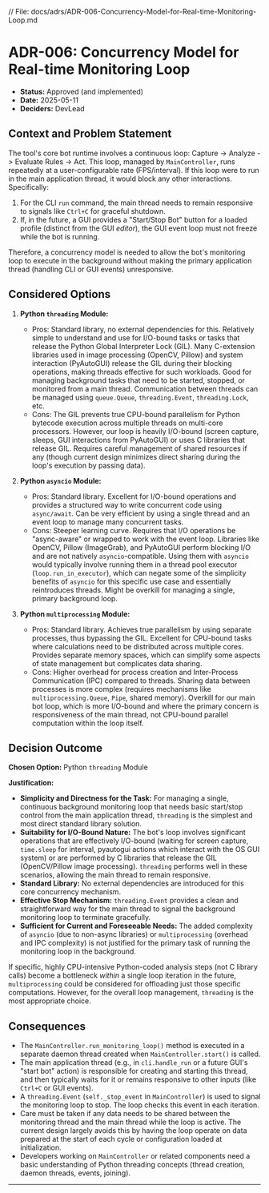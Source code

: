 // File: docs/adrs/ADR-006-Concurrency-Model-for-Real-time-Monitoring-Loop.md
# ADR-006: Concurrency Model for Real-time Monitoring Loop

*   **Status:** Approved (and implemented)
*   **Date:** 2025-05-11
*   **Deciders:** DevLead

## Context and Problem Statement

The tool's core bot runtime involves a continuous loop: Capture -> Analyze -> Evaluate Rules -> Act. This loop, managed by `MainController`, runs repeatedly at a user-configurable rate (FPS/interval). If this loop were to run in the main application thread, it would block any other interactions.
Specifically:
1.  For the CLI `run` command, the main thread needs to remain responsive to signals like `Ctrl+C` for graceful shutdown.
2.  If, in the future, a GUI provides a "Start/Stop Bot" button for a loaded profile (distinct from the GUI *editor*), the GUI event loop must not freeze while the bot is running.

Therefore, a concurrency model is needed to allow the bot's monitoring loop to execute in the background without making the primary application thread (handling CLI or GUI events) unresponsive.

## Considered Options

1.  **Python `threading` Module:**
    *   Pros: Standard library, no external dependencies for this. Relatively simple to understand and use for I/O-bound tasks or tasks that release the Python Global Interpreter Lock (GIL). Many C-extension libraries used in image processing (OpenCV, Pillow) and system interaction (PyAutoGUI) release the GIL during their blocking operations, making threads effective for such workloads. Good for managing background tasks that need to be started, stopped, or monitored from a main thread. Communication between threads can be managed using `queue.Queue`, `threading.Event`, `threading.Lock`, etc.
    *   Cons: The GIL prevents true CPU-bound parallelism for Python bytecode execution across multiple threads on multi-core processors. However, our loop is heavily I/O-bound (screen capture, sleeps, GUI interactions from PyAutoGUI) or uses C libraries that release GIL. Requires careful management of shared resources if any (though current design minimizes direct sharing during the loop's execution by passing data).

2.  **Python `asyncio` Module:**
    *   Pros: Standard library. Excellent for I/O-bound operations and provides a structured way to write concurrent code using `async/await`. Can be very efficient by using a single thread and an event loop to manage many concurrent tasks.
    *   Cons: Steeper learning curve. Requires that I/O operations be "async-aware" or wrapped to work with the event loop. Libraries like OpenCV, Pillow (ImageGrab), and PyAutoGUI perform blocking I/O and are not natively `asyncio`-compatible. Using them with `asyncio` would typically involve running them in a thread pool executor (`loop.run_in_executor`), which can negate some of the simplicity benefits of `asyncio` for this specific use case and essentially reintroduces threads. Might be overkill for managing a single, primary background loop.

3.  **Python `multiprocessing` Module:**
    *   Pros: Standard library. Achieves true parallelism by using separate processes, thus bypassing the GIL. Excellent for CPU-bound tasks where calculations need to be distributed across multiple cores. Provides separate memory spaces, which can simplify some aspects of state management but complicates data sharing.
    *   Cons: Higher overhead for process creation and Inter-Process Communication (IPC) compared to threads. Sharing data between processes is more complex (requires mechanisms like `multiprocessing.Queue`, `Pipe`, shared memory). Overkill for our main bot loop, which is more I/O-bound and where the primary concern is responsiveness of the main thread, not CPU-bound parallel computation within the loop itself.

## Decision Outcome

**Chosen Option:** Python `threading` Module

**Justification:**
*   **Simplicity and Directness for the Task:** For managing a single, continuous background monitoring loop that needs basic start/stop control from the main application thread, `threading` is the simplest and most direct standard library solution.
*   **Suitability for I/O-Bound Nature:** The bot's loop involves significant operations that are effectively I/O-bound (waiting for screen capture, `time.sleep` for interval, pyautogui actions which interact with the OS GUI system) or are performed by C libraries that release the GIL (OpenCV/Pillow image processing). `threading` performs well in these scenarios, allowing the main thread to remain responsive.
*   **Standard Library:** No external dependencies are introduced for this core concurrency mechanism.
*   **Effective Stop Mechanism:** `threading.Event` provides a clean and straightforward way for the main thread to signal the background monitoring loop to terminate gracefully.
*   **Sufficient for Current and Foreseeable Needs:** The added complexity of `asyncio` (due to non-async libraries) or `multiprocessing` (overhead and IPC complexity) is not justified for the primary task of running the monitoring loop in the background.

If specific, highly CPU-intensive Python-coded analysis steps (not C library calls) become a bottleneck *within* a single loop iteration in the future, `multiprocessing` could be considered for offloading just those specific computations. However, for the overall loop management, `threading` is the most appropriate choice.

## Consequences

*   The `MainController.run_monitoring_loop()` method is executed in a separate daemon thread created when `MainController.start()` is called.
*   The main application thread (e.g., in `cli.handle_run` or a future GUI's "start bot" action) is responsible for creating and starting this thread, and then typically waits for it or remains responsive to other inputs (like `Ctrl+C` or GUI events).
*   A `threading.Event` (`self._stop_event` in `MainController`) is used to signal the monitoring loop to stop. The loop checks this event in each iteration.
*   Care must be taken if any data needs to be shared between the monitoring thread and the main thread while the loop is active. The current design largely avoids this by having the loop operate on data prepared at the start of each cycle or configuration loaded at initialization.
*   Developers working on `MainController` or related components need a basic understanding of Python threading concepts (thread creation, daemon threads, events, joining).

---